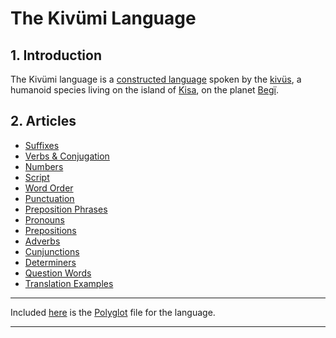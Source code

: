# The Kivümi Language

## 1. Introduction

The Kivümi language is a [constructed language](https://en.wikipedia.org/wiki/Constructed_language) spoken by the [kivüs](<Kivümi Dictionary/kivü.md>), a humanoid species living on the island of [Kisa](<Kivümi Dictionary/Kisa.md>), on the planet [Begï](<Kivümi Dictionary/Begï.md>). 

## 2. Articles

- [Suffixes](<Suffixes.md>)
- [Verbs & Conjugation](<Verbs & Conjugation.md>)
- [Numbers](<Numbers.md>)
- [Script](<Script.md>)
- [Word Order](<Word Order.md>)
- [Punctuation](<Punctuation.md>)
- [Preposition Phrases](<Preposition Phrases.md>)
- [Pronouns](<Pronouns.md>)
- [Prepositions](<./Prepositions.md>)
- [Adverbs](<./Adverbs.md>)
- [Cunjunctions](<./Cunjunctions.md>)
- [Determiners](<./Determiners.md>)
- [Question Words](./Question%20Words.md)
- [Translation Examples](<./Translations>)

---

Included [here](<Kivümi.pgd>) is the [Polyglot](https://github.com/DraqueT/PolyGlot) file for the language.

---
